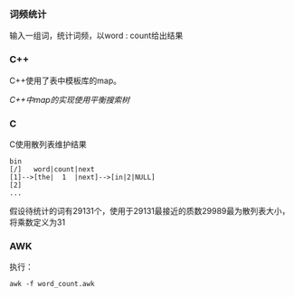 ### 词频统计

输入一组词，统计词频，以word : count给出结果

### C++

C++使用了表中模板库的map。

*C++中map的实现使用平衡搜索树*

### C

C使用散列表维护结果

    bin
    [/]   word|count|next
    [1]-->[the|  1  |next]-->[in|2|NULL]
    [2]
    ...

假设待统计的词有29131个，使用于29131最接近的质数29989最为散列表大小，将乘数定义为31

### AWK

执行：

    awk -f word_count.awk
